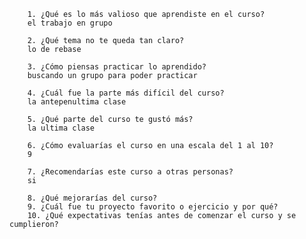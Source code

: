         1. ¿Qué es lo más valioso que aprendiste en el curso?
        el trabajo en grupo
        
        2. ¿Qué tema no te queda tan claro?
        lo de rebase

        3. ¿Cómo piensas practicar lo aprendido?
        buscando un grupo para poder practicar

        4. ¿Cuál fue la parte más difícil del curso?
        la antepenultima clase

        5. ¿Qué parte del curso te gustó más?
        la ultima clase

        6. ¿Cómo evaluarías el curso en una escala del 1 al 10?
        9

        7. ¿Recomendarías este curso a otras personas?
        si
        
        8. ¿Qué mejorarías del curso?
        9. ¿Cuál fue tu proyecto favorito o ejercicio y por qué?
        10. ¿Qué expectativas tenías antes de comenzar el curso y se cumplieron?